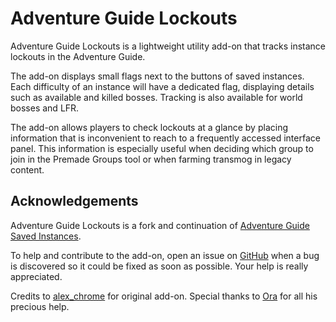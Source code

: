 # Adventure Guide Lockouts
Adventure Guide Lockouts is a lightweight utility add-on that tracks instance lockouts in the Adventure Guide.

The add-on displays small flags next to the buttons of saved instances. Each difficulty of an instance will have a dedicated flag, displaying details such as available and killed bosses. Tracking is also available for world bosses and LFR.

The add-on allows players to check lockouts at a glance by placing information that is inconvenient to reach to a frequently accessed interface panel. This information is especially useful when deciding which group to join in the Premade Groups tool or when farming transmog in legacy content.

## Acknowledgements
Adventure Guide Lockouts is a fork and continuation of [Adventure Guide Saved Instances](https://wow.curseforge.com/projects/adventure-guide-lockouts).

To help and contribute to the add-on, open an issue on [GitHub](https://github.com/Meivyn/AdventureGuideLockouts/issues) when a bug is discovered so it could be fixed as soon as possible. Your help is really appreciated.

Credits to [alex_chrome](https://wow.curseforge.com/members/alex_chrome)
for original add-on. Special thanks to [Ora](https://wago.io/) for all his precious help.
